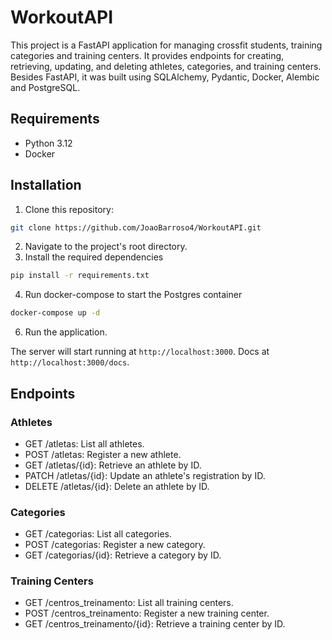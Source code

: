 # WorkoutAPI
This project is a FastAPI application for managing crossfit students, training categories and training centers. It provides endpoints for creating, retrieving, updating, and deleting athletes, categories, and training centers. Besides FastAPI, it was built using SQLAlchemy, Pydantic, Docker, Alembic and PostgreSQL.

## Requirements
- Python 3.12
- Docker

## Installation
1. Clone this repository:
```bash
git clone https://github.com/JoaoBarroso4/WorkoutAPI.git
```
2. Navigate to the project's root directory.
3. Install the required dependencies
```bash
pip install -r requirements.txt
```
4. Run docker-compose to start the Postgres container
```bash
docker-compose up -d
```
6. Run the application.

The server will start running at `http://localhost:3000`. Docs at `http://localhost:3000/docs`.

## Endpoints
### Athletes
- GET /atletas: List all athletes.
- POST /atletas: Register a new athlete.
- GET /atletas/{id}: Retrieve an athlete by ID.
- PATCH /atletas/{id}: Update an athlete's registration by ID.
- DELETE /atletas/{id}: Delete an athlete by ID.

### Categories
- GET /categorias: List all categories.
- POST /categorias: Register a new category.
- GET /categorias/{id}: Retrieve a category by ID.

### Training Centers
- GET /centros_treinamento: List all training centers.
- POST /centros_treinamento: Register a new training center.
- GET /centros_treinamento/{id}: Retrieve a training center by ID.
